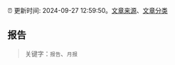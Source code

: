 :alarm_clock: 更新时间: 2024-09-27 12:59:50。[文章来源](/README.md)、[文章分类](/TAGS.md)

## 报告


> 关键字：`报告`、`月报`



